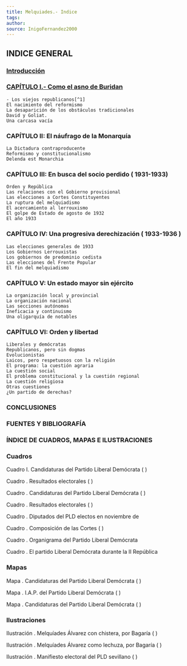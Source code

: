 ```yaml
---
title: Melquiades.- Indice
tags: 
author: 
source: InigoFernandez2000
---
```


## INDICE GENERAL

### [Introducción](20220822142515)

### [CAPÍTULO I.- Como el asno de Buridan](20220822124756)

    - Los viejos republicanos[^1]
    El nacimiento del reformismo
    La desaparición de los obstáculos tradicionales
    David y Goliat.
    Una carcasa vacía

### CAPÍTULO II: El náufrago de la Monarquía

    La Dictadura contraproducente
    Reformismo y constitucionalismo
    Delenda est Monarchia

### CAPÍTULO III: En busca del socio perdido ( 1931-1933)  

    Orden y República
    Las relaciones con el Gobierno provisional
    Las elecciones a Cortes Constituyentes
    La ruptura del melquiadismo
    El acercamiento al lerrouxismo
    El golpe de Estado de agosto de 1932
    El año 1933

### CAPÍTULO IV: Una progresiva derechización ( 1933-1936 )

    Las elecciones generales de 1933
    Los Gobiernos Lerrouxistas
    Los gobiernos de predominio cedista
    Las elecciones del Frente Popular
    El fin del melquiadismo

### CAPÍTULO V: Un estado mayor sin ejército

    La organización local y provincial
    La organización nacional
    Las secciones autónomas
    Ineficacia y continuismo
    Una oligarquía de notables 

### CAPÍTULO VI: Orden y libertad  

    Liberales y demócratas
    Republicanos, pero sin dogmas
    Evolucionistas
    Laicos, pero respetuosos con la religión
    El programa: la cuestión agraria
    La cuestión social
    El problema constitucional y la cuestión regional
    La cuestión religiosa
    Otras cuestiones
    ¿Un partido de derechas?

### CONCLUSIONES  

### FUENTES Y BIBLIOGRAFÍA

### ÍNDICE DE CUADROS, MAPAS E ILUSTRACIONES

### Cuadros

Cuadro I. Candidaturas del Partido Liberal Demócrata ( )

Cuadro  . Resultados electorales ( )  

Cuadro  . Candidaturas del Partido Liberal Demócrata ( )  

Cuadro  . Resultados electorales ( )  

Cuadro  . Diputados del PLD electos en noviembre de

Cuadro  . Composición de las Cortes ( )  

Cuadro  . Organigrama del Partido Liberal Demócrata  

Cuadro  . El partido Liberal Demócrata durante la II República  

### Mapas

Mapa  . Candidaturas del Partido Liberal Demócrata ( )

Mapa  . I.A.P. del Partido Liberal Demócrata ( )  

Mapa  . Candidaturas del Partido Liberal Demócrata ( )  

### Ilustraciones

Ilustración  . Melquíades Álvarez con chistera, por Bagaría ( )

Ilustración  . Melquíades Álvarez como lechuza, por Bagaría ( )

Ilustración  . Manifiesto electoral del PLD sevillano ( )
